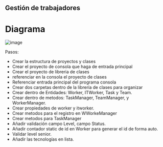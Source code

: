 ## Gestión de trabajadores

# Diagrama
![image](https://github.com/user-attachments/assets/326870f0-61c1-4f35-8143-0c0b23b1da0d)

Pasos:
- Crear la estructura de proyectos y clases
- Crear el proyecto de consola que haga de entrada principal
- Crear el proyecto de libreria de clases
- referenciar en la consola el proyecto de clases
- Referenciar entrada principal del programa consola
- Crear dos carpetas dentro de la librería de clases para organizar
- Crear dentro de Entidades: Worker, ITWorker, Task y Team.
- Crear dentro de metodos: TaskManager, TeamManager, y WorkerManager.
- Crear propiedades de worker y itworker.
- Crear metodos para el registro en WWorkeManager
- Crear metodos para TaskManager
- Añadir validación campo Level, campo Status.
- Añadir contador static de id en  Worker para generar el id de forma auto.
- Validar level senior.
- Añadir las tecnologías en lista.
